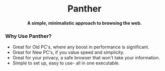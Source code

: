 <h1 align="center">Panther</h1>

<h4 align="center">A simple, minimalistic approach to browsing the web.</h4>





<h3 align="left">Why Use Panther?</h3>

* Great for Old PC's, where any boost in performance is significant.
* Great for New PC's, if you value speed and simplicity.
* Great for your privacy, a safe browser that won't take your information.
* Simple to set up, easy to use- all in one executable.
